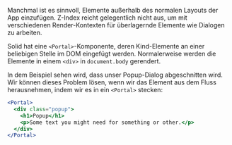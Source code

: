 Manchmal ist es sinnvoll, Elemente außerhalb des normalen Layouts der App einzufügen. Z-Index reicht gelegentlich nicht aus, um mit verschiedenen Render-Kontexten für überlagernde Elemente wie Dialogen zu arbeiten.

Solid hat eine `<Portal>`-Komponente, deren Kind-Elemente an einer beliebigen Stelle im DOM eingefügt werden. Normalerweise werden die Elemente in einem `<div>` in `document.body` gerendert.

In dem Beispiel sehen wird, dass unser Popup-Dialog abgeschnitten wird. Wir können dieses Problem lösen, wenn wir das Element aus dem Fluss herausnehmen, indem wir es in ein `<Portal>` stecken:

```jsx
<Portal>
  <div class="popup">
    <h1>Popup</h1>
    <p>Some text you might need for something or other.</p>
  </div>
</Portal>
```
